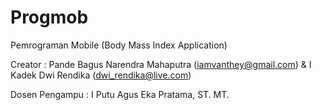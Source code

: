 # Progmob
Pemrograman Mobile
(Body Mass Index Application)

Creator :
Pande Bagus Narendra Mahaputra (iamvanthey@gmail.com)
&
I Kadek Dwi Rendika (dwi_rendika@live.com)

Dosen Pengampu :
I Putu Agus Eka Pratama, ST. MT.
